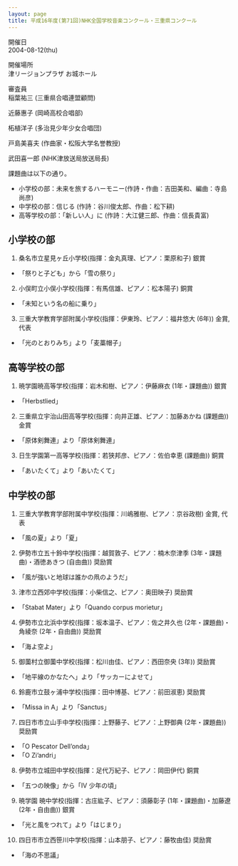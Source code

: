 ```yaml
---
layout: page
title: 平成16年度(第71回)NHK全国学校音楽コンクール・三重県コンクール
---
```

開催日  
2004-08-12(thu)

開催場所  
津リージョンプラザ お城ホール

審査員  
稲葉祐三 (三重県合唱連盟顧問)

近藤惠子 (岡崎高校合唱部)

柘植洋子 (多治見少年少女合唱団)

戸島美喜夫 (作曲家・松阪大学名誉教授)

武田喜一郎 (NHK津放送局放送局長)

課題曲は以下の通り。

-   小学校の部：未来を旅するハーモニー(作詩・作曲：吉田美和、編曲：寺島尚彦)
-   中学校の部：信じる (作詩：谷川俊太郎、作曲：松下耕)
-   高等学校の部：「新しい人」に (作詩：大江健三郎、作曲：信長貴富)

小学校の部
----------

1. <span class="choir-name">桑名市立星見ヶ丘小学校</span>(指揮：金丸真理、ピアノ：栗原和子)
銀賞

-   「祭りと子ども」から「雪の祭り」

2. <span class="choir-name">小俣町立小俣小学校</span>(指揮：有馬信雄、ピアノ：松本陽子)
銅賞

-   「未知という名の船に乗り」

3. <span class="choir-name">三重大学教育学部附属小学校</span>(指揮：伊東玲、ピアノ：福井悠大 (6年))
金賞, 代表

-   「光のとおりみち」より「麦藁帽子」

高等学校の部
------------

1. <span class="choir-name">暁学園暁高等学校</span>(指揮：岩木和樹、ピアノ：伊藤麻衣 (1年・課題曲))
銀賞

-   「Herbstlied」

2. <span class="choir-name">三重県立宇治山田高等学校</span>(指揮：向井正雄、ピアノ：加藤あかね (課題曲))
金賞

-   「原体剣舞連」より「原体剣舞連」

3. <span class="choir-name">日生学園第一高等学校</span>(指揮：若狭邦彦、ピアノ：佐伯幸恵 (課題曲))
銅賞

-   「あいたくて」より「あいたくて」

中学校の部
----------

1. <span class="choir-name">三重大学教育学部附属中学校</span>(指揮：川嶋雅樹、ピアノ：京谷政樹)
金賞, 代表

-   「風の夏」より「夏」

2. <span class="choir-name">伊勢市立五十鈴中学校</span>(指揮：越賀敦子、ピアノ：楠木奈津季 (3年・課題曲)・酒徳あきつ (自由曲))
奨励賞

-   「風が強いと地球は誰かの凧のようだ」

3. <span class="choir-name">津市立西郊中学校</span>(指揮：小柴信之、ピアノ：奥田映子)
奨励賞

-   「Stabat Mater」より「Quando corpus morietur」

4. <span class="choir-name">伊勢市立北浜中学校</span>(指揮：坂本温子、ピアノ：佐之井久也 (2年・課題曲)・角綾奈 (2年・自由曲))
奨励賞

-   「海よ空よ」

5. <span class="choir-name">御薗村立御薗中学校</span>(指揮：松川由佳、ピアノ：西田奈央 (3年))
奨励賞

-   「地平線のかなたへ」より「サッカーによせて」

6. <span class="choir-name">鈴鹿市立鼓ヶ浦中学校</span>(指揮：田中博基、ピアノ：前田淑恵)
奨励賞

-   「Missa in A」より「Sanctus」

7. <span class="choir-name">四日市市立山手中学校</span>(指揮：上野藤子、ピアノ：上野御典 (2年・課題曲))
奨励賞

-   「O Pescator Dell’onda」
-   「O Zi’andri」

8. <span class="choir-name">伊勢市立城田中学校</span>(指揮：足代万紀子、ピアノ：岡田伊代)
銅賞

-   「五つの映像」から「Ⅳ 少年の頃」

9. <span class="choir-name">暁学園 暁中学校</span>(指揮：古庄紘子、ピアノ：須藤彰子 (1年・課題曲)・加藤遼 (2年・自由曲))
銀賞

-   「光と風をつれて」より「はじまり」

10. <span class="choir-name">四日市市立西笹川中学校</span>(指揮：山本朋子、ピアノ：藤牧由佳)
奨励賞

-   「海の不思議」
